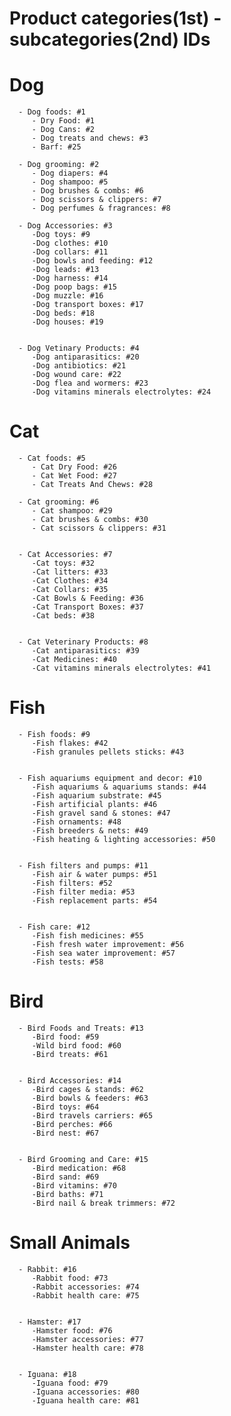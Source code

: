 # Product categories(1st) - subcategories(2nd) IDs

# Dog

      - Dog foods: #1
         - Dry Food: #1
         - Dog Cans: #2
         - Dog treats and chews: #3
         - Barf: #25

      - Dog grooming: #2
         - Dog diapers: #4
         - Dog shampoo: #5
         - Dog brushes & combs: #6
         - Dog scissors & clippers: #7
         - Dog perfumes & fragrances: #8

      - Dog Accessories: #3
         -Dog toys: #9
         -Dog clothes: #10
         -Dog collars: #11
         -Dog bowls and feeding: #12
         -Dog leads: #13
         -Dog harness: #14
         -Dog poop bags: #15
         -Dog muzzle: #16
         -Dog transport boxes: #17
         -Dog beds: #18
         -Dog houses: #19


      - Dog Vetinary Products: #4
         -Dog antiparasitics: #20
         -Dog antibiotics: #21
         -Dog wound care: #22
         -Dog flea and wormers: #23
         -Dog vitamins minerals electrolytes: #24

# Cat

      - Cat foods: #5
         - Cat Dry Food: #26
         - Cat Wet Food: #27
         - Cat Treats And Chews: #28

      - Cat grooming: #6
         - Cat shampoo: #29
         - Cat brushes & combs: #30
         - Cat scissors & clippers: #31


      - Cat Accessories: #7
         -Cat toys: #32
         -Cat litters: #33
         -Cat Clothes: #34
         -Cat Collars: #35
         -Cat Bowls & Feeding: #36
         -Cat Transport Boxes: #37
         -Cat beds: #38


      - Cat Veterinary Products: #8
         -Cat antiparasitics: #39
         -Cat Medicines: #40
         -Cat vitamins minerals electrolytes: #41

# Fish

      - Fish foods: #9
         -Fish flakes: #42
         -Fish granules pellets sticks: #43


      - Fish aquariums equipment and decor: #10
         -Fish aquariums & aquariums stands: #44
         -Fish aquarium substrate: #45
         -Fish artificial plants: #46
         -Fish gravel sand & stones: #47
         -Fish ornaments: #48
         -Fish breeders & nets: #49
         -Fish heating & lighting accessories: #50


      - Fish filters and pumps: #11
         -Fish air & water pumps: #51
         -Fish filters: #52
         -Fish filter media: #53
         -Fish replacement parts: #54


      - Fish care: #12
         -Fish fish medicines: #55
         -Fish fresh water improvement: #56
         -Fish sea water improvement: #57
         -Fish tests: #58

# Bird

      - Bird Foods and Treats: #13
         -Bird food: #59
         -Wild bird food: #60
         -Bird treats: #61


      - Bird Accessories: #14
         -Bird cages & stands: #62
         -Bird bowls & feeders: #63
         -Bird toys: #64
         -Bird travels carriers: #65
         -Bird perches: #66
         -Bird nest: #67


      - Bird Grooming and Care: #15
         -Bird medication: #68
         -Bird sand: #69
         -Bird vitamins: #70
         -Bird baths: #71
         -Bird nail & break trimmers: #72

# Small Animals

      - Rabbit: #16
         -Rabbit food: #73
         -Rabbit accessories: #74
         -Rabbit health care: #75


      - Hamster: #17
         -Hamster food: #76
         -Hamster accessories: #77
         -Hamster health care: #78


      - Iguana: #18
         -Iguana food: #79
         -Iguana accessories: #80
         -Iguana health care: #81



